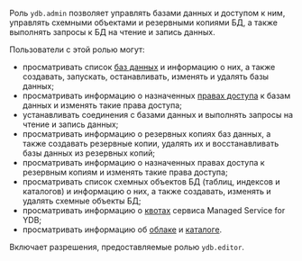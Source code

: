 Роль `ydb.admin` позволяет управлять базами данных и доступом к ним, управлять схемными объектами и резервными копиями БД, а также выполнять запросы к БД на чтение и запись данных.

Пользователи с этой ролью могут:
* просматривать список [баз данных](../../ydb/concepts/resources.md#database) и информацию о них, а также создавать, запускать, останавливать, изменять и удалять базы данных;
* просматривать информацию о назначенных [правах доступа](../../iam/concepts/access-control/index.md) к базам данных и изменять такие права доступа;
* устанавливать соединения c базами данных и выполнять запросы на чтение и запись данных;
* просматривать информацию о резервных копиях баз данных, а также создавать резервные копии, удалять их и восстанавливать базы данных из резервных копий;
* просматривать информацию о назначенных правах доступа к резервным копиям и изменять такие права доступа;
* просматривать список схемных объектов БД (таблиц, индексов и каталогов) и информацию о них, а также создавать, изменять и удалять схемные объекты БД;
* просматривать информацию о [квотах](../../ydb/concepts/limits.md#ydb-quotas) сервиса Managed Service for YDB;
* просматривать информацию об [облаке](../../resource-manager/concepts/resources-hierarchy.md#cloud) и [каталоге](../../resource-manager/concepts/resources-hierarchy.md#folder).

Включает разрешения, предоставляемые ролью `ydb.editor`.